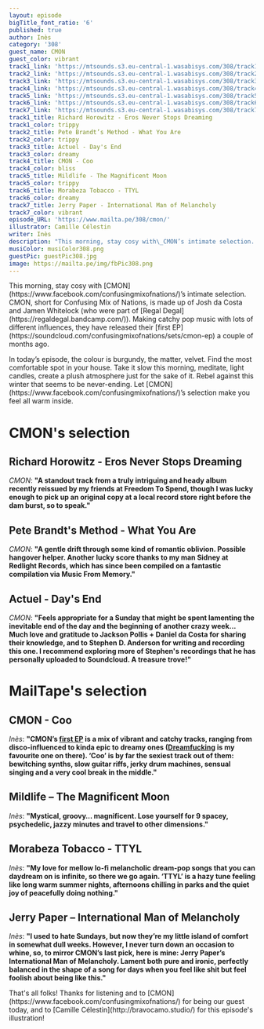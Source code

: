 ```yaml
---
layout: episode
bigTitle_font_ratio: '6'
published: true
author: Inès
category: '308'
guest_name: CMON
guest_color: vibrant
track1_link: 'https://mtsounds.s3.eu-central-1.wasabisys.com/308/track1.mp3'
track2_link: 'https://mtsounds.s3.eu-central-1.wasabisys.com/308/track2.mp3'
track3_link: 'https://mtsounds.s3.eu-central-1.wasabisys.com/308/track3.mp3'
track4_link: 'https://mtsounds.s3.eu-central-1.wasabisys.com/308/track4.mp3'
track5_link: 'https://mtsounds.s3.eu-central-1.wasabisys.com/308/track5.mp3'
track6_link: 'https://mtsounds.s3.eu-central-1.wasabisys.com/308/track6.mp3'
track7_link: 'https://mtsounds.s3.eu-central-1.wasabisys.com/308/track7.mp3'
track1_title: Richard Horowitz - Eros Never Stops Dreaming
track1_color: trippy
track2_title: Pete Brandt’s Method - What You Are
track2_color: trippy
track3_title: Actuel - Day's End
track3_color: dreamy
track4_title: CMON - Coo
track4_color: bliss
track5_title: Mildlife - The Magnificent Moon
track5_color: trippy
track6_title: Morabeza Tobacco - TTYL
track6_color: dreamy
track7_title: Jerry Paper - International Man of Melancholy
track7_color: vibrant
episode_URL: 'https://www.mailta.pe/308/cmon/'
illustrator: Camille Célestin
writer: Inès
description: "This morning, stay cosy with\_CMON’s intimate selection. CMON, short for Confusing Mix of Nations, makes catchy pop music with lots of different influences. Take it slow this morning, meditate, light candles, create a plush atmosphere just for the sake of it. Let\_CMON’s selection make you feel all warm inside."
musiColor: musiColor308.png
guestPic: guestPic308.jpg
image: https://mailta.pe/img/fbPic308.png
---
```

<p id="introduction">This morning, stay cosy with [CMON](https://www.facebook.com/confusingmixofnations/)’s intimate selection. CMON, short for Confusing Mix of Nations, is made up of Josh da Costa and Jamen Whitelock (who were part of [Regal Degal](https://regaldegal.bandcamp.com/)). Making catchy pop music with lots of different influences, they have released their [first EP](https://soundcloud.com/confusingmixofnations/sets/cmon-ep) a couple of months ago.</p>
<p>In today’s episode, the colour is burgundy, the matter, velvet. Find the most comfortable spot in your house. Take it slow this morning, meditate, light candles, create a plush atmosphere just for the sake of it. Rebel against this winter that seems to be never-ending. Let [CMON](https://www.facebook.com/confusingmixofnations/)’s selection make you feel all warm inside.</p>



# CMON's selection


## Richard Horowitz - Eros Never Stops Dreaming
_CMON_: **"**A standout track from a truly intriguing and heady album recently reissued by my friends at Freedom To Spend, though I was lucky enough to pick up an original copy at a local record store right before the dam burst, so to speak.**"**

## Pete Brandt's Method - What You Are
_CMON_: **"**A gentle drift through some kind of romantic oblivion. Possible hangover helper. Another lucky score thanks to my man Sidney at Redlight Records, which has since been compiled on a fantastic compilation via Music From Memory.**"**

## Actuel - Day's End
_CMON_: **"**Feels appropriate for a Sunday that might be spent lamenting the inevitable end of the day and the beginning of another crazy week... Much love and gratitude to Jackson Pollis + Daniel da Costa for sharing their knowledge, and to Stephen D. Anderson for writing and recording this one. I recommend exploring more of Stephen's recordings that he has personally uploaded to Soundcloud. A treasure trove!**"**


# MailTape's selection

## CMON - Coo
_Inès_: **"**CMON’s [first EP](https://soundcloud.com/confusingmixofnations/sets/cmon-ep) is a mix of vibrant and catchy tracks, ranging from disco-influenced to kinda epic to dreamy ones ([Dreamfucking](https://soundcloud.com/confusingmixofnations/dreamfucking) is my favourite one on there). ‘Coo’ is by far the sexiest track out of them: bewitching synths, slow guitar riffs, jerky drum machines, sensual singing and a very cool break in the middle.**"**

## Mildlife – The Magnificent Moon
_Inès_: **"**Mystical, groovy… magnificent. Lose yourself for 9 spacey, psychedelic, jazzy minutes and travel to other dimensions.**"**

## Morabeza Tobacco - TTYL
_Inès_: **"**My love for mellow lo-fi melancholic dream-pop songs that you can daydream on is infinite, so there we go again. ‘TTYL’ is a hazy tune feeling like long warm summer nights, afternoons chilling in parks and the quiet joy of peacefully doing nothing.**"**

## Jerry Paper – International Man of Melancholy
_Inès_: **"**I used to hate Sundays, but now they’re my little island of comfort in somewhat dull weeks. However, I never turn down an occasion to whine, so, to mirror CMON’s last pick, here is mine: Jerry Paper’s International Man of Melancholy. Lament both pure and ironic, perfectly balanced in the shape of a song for days when you feel like shit but feel foolish about being like this.**"**

<p id="outroduction">That's all folks! Thanks for listening and to [CMON](https://www.facebook.com/confusingmixofnations/) for being our guest today, and to [Camille Célestin](http://bravocamo.studio/) for this episode's illustration!</p>

